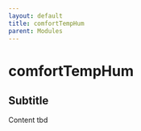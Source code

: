 ```yaml
---
layout: default
title: comfortTempHum
parent: Modules
---
```


# comfortTempHum
## Subtitle
Content tbd